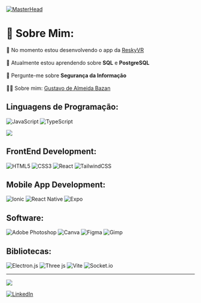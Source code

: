 [![MasterHead](https://media.licdn.com/dms/image/v2/D4D16AQHuDEy97za72g/profile-displaybackgroundimage-shrink_350_1400/profile-displaybackgroundimage-shrink_350_1400/0/1697932807923?e=1738195200&v=beta&t=6olKIH0ZY0PY-yLKXxJ1MexUS-8AQ7W8twQ8S1XVLZs)](gustavobazan.github.io/)
# 💫 Sobre Mim:
🔭 No momento estou desenvolvendo o app da <a href="https://gustavobazan.github.io/#/reskyvr">ReskyVR</a> <br><br>
🌱 Atualmente estou aprendendo sobre <b>SQL</b> e <b>PostgreSQL</b> <br><br>
💬 Pergunte-me sobre <b>Segurança da Informação</b> <br><br>
👨‍💻 Sobre mim: <a href="https://www.linkedin.com/in/gustavo-de-almeida-bazan">Gustavo de Almeida Bazan</a>

<h2 align="left">Linguagens de Programação:</h2>

![JavaScript](https://img.shields.io/badge/javascript-%23323330.svg?style=for-the-badge&logo=javascript&logoColor=%23F7DF1E)
![TypeScript](https://img.shields.io/badge/typescript-%23007ACC.svg?style=for-the-badge&logo=typescript&logoColor=white)

![](https://github-readme-stats.vercel.app/api/top-langs/?username=GustavoBazan&theme=dark&hide_border=true&include_all_commits=true&count_private=false&layout=compact)

<h2 align="left">FrontEnd Development:</h2>

![HTML5](https://img.shields.io/badge/html5-%23E34F26.svg?style=for-the-badge&logo=html5&logoColor=white)
![CSS3](https://img.shields.io/badge/css3-%231572B6.svg?style=for-the-badge&logo=css3&logoColor=white)
![React](https://img.shields.io/badge/react-%2320232a.svg?style=for-the-badge&logo=react&logoColor=%2361DAFB)
![TailwindCSS](https://img.shields.io/badge/tailwindcss-%2338B2AC.svg?style=for-the-badge&logo=tailwind-css&logoColor=white)

<h2 align="left">Mobile App Development:</h2>

![Ionic](https://img.shields.io/badge/Ionic-%233880FF.svg?style=for-the-badge&logo=Ionic&logoColor=white)
![React Native](https://img.shields.io/badge/react_native-%2320232a.svg?style=for-the-badge&logo=react&logoColor=%2361DAFB)
![Expo](https://img.shields.io/badge/expo-1C1E24?style=for-the-badge&logo=expo&logoColor=#D04A37)

<h2 align="left">Software:</h2>

![Adobe Photoshop](https://img.shields.io/badge/adobe%20photoshop-%2331A8FF.svg?style=for-the-badge&logo=adobe%20photoshop&logoColor=white)
![Canva](https://img.shields.io/badge/Canva-%2300C4CC.svg?style=for-the-badge&logo=Canva&logoColor=white)
![Figma](https://img.shields.io/badge/figma-%23F24E1E.svg?style=for-the-badge&logo=figma&logoColor=white)
![Gimp](https://img.shields.io/badge/Gimp-657D8B?style=for-the-badge&logo=gimp&logoColor=FFFFFF)

<h2 align="left">Bibliotecas:</h2>

![Electron.js](https://img.shields.io/badge/Electron-191970?style=for-the-badge&logo=Electron&logoColor=white)
![Three js](https://img.shields.io/badge/threejs-black?style=for-the-badge&logo=three.js&logoColor=white)
![Vite](https://img.shields.io/badge/vite-%23646CFF.svg?style=for-the-badge&logo=vite&logoColor=white)
![Socket.io](https://img.shields.io/badge/Socket.io-black?style=for-the-badge&logo=socket.io&badgeColor=010101)

---

[![](https://visitcount.itsvg.in/api?id=GustavoBazan&label=Profile%20Views&color=0&icon=5&pretty=false)](https://visitcount.itsvg.in)

[![LinkedIn](https://img.shields.io/badge/LinkedIn-%230077B5.svg?logo=linkedin&logoColor=white)](https://linkedin.com/in/gustavo-de-almeida-bazan)
